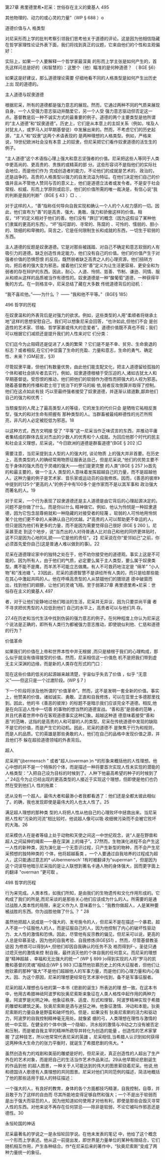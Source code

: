 第27章 弗里德里希•尼采：世俗存在主义的奠基人 495

其他物理的、动力的或心灵的力量”（WP § 688 ）o

道德价值与人 格类型

对尼采形而上学的批判考察引领我们思考他关于道德的评论。这是因为他相信隐藏在哲学家理性论证外表下面，我们将找到真正的议题，它来自他们的个性和主观偏好：

实际上，如果一个人要解释一个哲学家最深奥 的形而上学主张是如何产生的，首先这样问总是好的（和智慧的）：这整个（他）瞄准的是何种道德？ （ BGE  §6）

如果这是好建议，那么道德理论需要 仔细地看不同的人格类型是如何产生出历史上出 现的道德的。

主人道德与奴隶道德

根据尼采，所有的道德都是强力意志的展现。然而，它通过两种不同的气质来展现自身。一个人受强力意志驱动并酷爱它，另一个人受 强力意志驱动但否定这一点。基督教是后一种不诚实方式的最重要的例子。道德的两个主要类型是他所谓的“主人道德”和“奴隶道德”。历史上，它们是从本意上的主奴关系（例如，埃及人对犹太人，或罗马人对早期基督徒）中发展出来的。然而，不考虑它们的历史起源，“主人”和“奴隶”这两个术语表现的 是两种理想的人格类型。例如，严格来说，19世纪欧洲社会没有本意 上的奴隶，但尼采把它们看作奴隶道德的活生生的例子。

“主人道德”这个术语指心理上强大和意志坚强者的价值。尼采把这些人等同于人类中更高尚的、更高贵的、贵族的或精英的部 分。这些形容词不是指他们的实际社会地位，而是他们作为 完成创造者的能力，不论他们的成就是艺术的、政治的，还是战争的。高贵的人格类型以强力的自发流溢为特征。在他们决定他们自己的价值并且从不管他人赞同与否的意义上，他们是道德立法者或发令者。不是安于社会常规、权威、形而上学原则或启示，他们的价值所需的唯一裁决是，有信心说“我的判断是我的判断”（BGE § 43 ）□ 、.

对于这样的人，“善”指称任何导向自我实现和确认一个人的个人权力感的一切。因此，他们宣布为“善”的是高贵、强大、勇敢、强力和骄傲这样的价值。相反，“坏”的定义相对于他们的善。他们没有 “罪愆”的概念（因为这假设了某种他们隶属的更高的东西）。“坏”指可鄙的、寻常的、陈腐的 、可怜的、懦弱的、胆小的、琐细的和卑微的。简言之，它是任何限制生长和成就的东西，一切生于软弱的东西。

主人道德的反题是奴隶道德。它是对那些被践踏、对自己不确定和意志软弱的人有吸引力的道德。缺乏创造性肯定能力，他们没有自己的价值。他们的价值产生于对强者价值的恐惧怨恨 的反应。既然弱者缺乏高贵之人的心理资源，他们扭转方向，把后者的强大变为邪恶。接着他们又把“善”定义为让生活更容易、更安全和为弱者的存在辩护的东西。因此，耐心、人道、怜悯、慈善、节制、谦逊、同情、服从和顺从这样的品质被当作有德性的。奴隶道德是一种“酸葡萄”道德，一种获得平衡的方式。在一则格言中，尼采总结了藏在大多数 传统道德背后的动机：

“我不喜欢他。”——为什么 ？ —— “我和他不平等。”（BGE§  185）

496 哲学的历程

在奴隶温和的外表背后是对强力的欲求。例如，这些类型的人用“柔顺者将继承土地”这样的思想安慰自己。我们可以想象尼采会回答，“也许如此,但他们不会 是创造性的艺术家、领袖、哲学家甚或伟大的恋爱者”。道德价值既不真也不假；我们可以根据它们减损还是提升我们的人性来对它 们分类：

它们迄今为止阻碍还是促进了人类的繁荣 ？它们是不是不幸、贫穷、生命衰退的标志？或者相反,在它们中显露了生命的充盈、力量和意志，生命的勇气、确定性、未来？(GM前言，§3)

尽管奴隶平庸，但他们有数量优势，由此他们能支配文化，把主人道德留给孤独的个体和被社会排斥者去实行。例如，奴隶道德根植于受压迫的人,诸如古犹太人和早期基督徒。受怨恨的推动，他们把他们的软弱作为德性而把强大的人视为邪恶。随着基督教的传播和君士坦丁统治下的罗马的皈 依,弱者反攻倒算并取得了控制。他们在这点如此有技 巧以至最终强者接受了奴隶道德，并逐渐认错道歉,鄙弃他们自己的强力和优秀：

当颓废型的人爬上了最高类型人的等级，它的发生的代价只会 是牺牲它祐相反类型，强大的和对生命有把握有 那种类型的人。当群畜被最纯粹德性的光芒所照亮，非凡的人必定被贬低为邪恶。18

以这种方式，西方文明接 受了 “平等”这一尼采当作乏味谎言的东西，并推动平庸者集结成的群体去反对杰出的少数人的优秀和个人成就。为回应他那个时代的民主和社会主义理想，尼采说，“今日欧洲的道德是群畜道德”(BGE § 202 )□

需要注意，当尼采提到主人型的人的强大时, 谈论物质 上的强大并非首要。在历史上，高贵类型的人的确经常用物质征服表达自己，但是尼采说,“他们的优势主要不在于身体的强大而在于灵魂的强大——他们是更完整 的人类”(BGE § 257 )o首先的和最主要的，做一个主人 类型的人意味着发挥超越自己的力量，而不是超越他人。这种力量的例子是艺术家、音乐家或运动员的自我修炼。因而，《善恶的彼岸》中提到的125个“更高的人”的例子中有100多个是作家而不是以其军事和 政治强大 而著名的人。19

对于尼采，一个行为表现了奴隶道德还是主人道德是由它背后的心理起源决定的。问题不是你做了什么，而是你以什么 精神做它。例如，他认为怜悯是一种奴隶道德，因为它包含屈尊俯就和一种隐藏的对接受者的轻蔑 。软弱的人可怜地用怜悯某个比他们更不幸的人来确认自己的优越。2°高贵的人可以帮助更不幸运的人，但只是因为他们有更多的力量，而不是因为需要觉得自己很好 (BGE § 260 )。尼采甚至走 到这个地步，说“当杰出的人对待普通人比对自己和他的同侪更体贴时，这不只是因为心地的礼貌——它是他的责任”。2】尼采说在你“爱邻如己”之前，你必须首先爱你自己(这是普通人难以做到的事)。22

尼采在道德理论家中的独特之处在于，他不劝你接受他的道德观。事实上这是不可能的，因为所有人，由于他们的气质，必定要么属于主人类型，要么属于奴隶类型。鹰不能不是鹰，而羊羔不可能立志做鹰。有人不可救药地注定是 “绵羊” “小人物”和“浅池塘 ”。23因此，尼采的道德智慧不是讲给所有人类的，而只是给那些能在其心中激起共鸣的人。他在呼唤高贵型的人从禁锢他们的猥琐道 德中破窗而出，找到他们的翅膀，让他们的灵魂飞翔。至于弱第27章 弗里德里希•尼采：世俗存在主义的奠基人 497

者，对于让他们安静地过他们暗淡的生活，尼采并无异议，因为只要崇尚平庸 者不寻求把优秀型的人拉低到他们 自己的水平上，高贵者可以与他们共 存。

27.4在历史和当代生活中找到伪装的强力意志的例子。在何种程度上你认为尼采这个说法是正确的，即所有人类行为都被强力意志推动，即使貌似利他、仁慈和道德的行为？

价值革命

如果我们的价值在上帝和世界本性中并无根据 ,而只是植根于我们的心理构成，那么似乎就没有值得接受的价值。然而，尼采相信这一价值危 机不是把我们带到虚无主义深渊的边缘，而是新的人类存在形式的门口：

现在这些价值的低劣的起源越来越清楚，宇宙似乎失去了价值 ，似乎 “无意义”——但这只是一个过渡阶段。(WP § 7 )

下一个阶段将涉及他所谓的“价值革命”。然而，这不是发明一套全新的价值。事实上，他赞美的价值，诸如诚实、勇敢、正直和自我修炼，可以在亚里士多德那里找到。因此，他的书《善恶的彼岸》的标题不是暗示我们应该完全不道德。相反,他是在向压迫人性中一切善 的事物的想当然的道德宣战。“善和恶”是弱者的范畴 ，并且代表着世界中存在客观道德事实这种幻象。超越这种道 德意味着接受“善和恶”的范畴，这指的是高贵的人和可鄙的人的类型。尼采在传统道德中发现的缺陷 不是它的价值，而是产生它的动机。因此，尼采的道德不 是聚焦于行为和规则，而是人的品质。它的英雄是那些勇敢的人，他们在自己的品格中发现价值之源，并且他们不 躲在超验道德领域的外表背后。

超人

尼采用"(jbermensch ” 或者"超人(overman  )n *的形象来概括他的人性理想。他心中想的并不是一个特殊的个体，而是描述一种将要首次实现人性未实现的潜能的人格类型：“入把自己设为目标的时候到了。人种下他最高希望的种子的时候到了 。” 24迄今为止已经出现的更高类型的人接近于实现这个理想，但即使是他们也仍 然在受到他们人 性的拖累：

还从没有一个超人。最伟大者和最渺小者我都看透了：他们还是全都太彼此相似了。的确，我也发现即使是最伟大的人也太人性了。25

满足超人理想的那种类 型的人将把人性从他自己的心理败坏中拯救出来。当尼采把人性和“污染的河流”相比较时，他说超人像可以吸 收细微污染而不会被它败坏的大海。26

尼采模仿人在是者等级上处于动物和天使之间这一中世纪观念，说“人是在野兽和超人之间延伸的绳索——悬在深渊 上的绳子”。27然而，生物演化进程不会产生这一人性的新种类，因为演化是一个无意识过程，只产生新型的物种，而不会产生尼采预想的独特种类的 个体，他将超越畜类 。一个人要通过自我培养的过程成为超人，这只能通过意志的* uUbermensch' 1有时被翻译为“superman ”，但是因为这个词误导地暗示尼采指的是让人联想到著名卡通人物的身体强大，因而更字面上的翻译 "overman ”更可取 。

498 哲学的历程

行为来完成。人类本性，如我们所知，是由我们的生物遗传和文化作用形成的。它构成了我们的所是,而尼采谈的是那些关心他们应该成为什么的人。所需要的是通过战胜人类本性的局限，来定义作为人 意味着什么：“我教你做超人，人是某种要被战胜的东西。你为战胜他做了什么 ？ ” 28

虽然他把超人说成是一个强大的、发号施令的人，但尼采不是在描述一个暴君。超人不是一个征服他人的人，而是征服自己的人，因为他控制了内心的破坏性驱动力、太人性的激情和恐惧。因此，尽管他有反宗教的偏见，但尼采可以说，更高的人总是仰慕圣徒，因为他的自我考验、自我修炼(BGE§51) 。然而，尽管基督教圣徒因 为修炼可以得到A+,但他们却因自我确认的任务不及 格而得到F-。圣徒只通过熄灭他的激情来控 制自我，最终消灭他的个体自我的任何意义。而尼采的理想是“精神超越 、幸福和无比强大的统一” (WP § 899 )o得到实现的人将“罗马的凯撒和基督的灵魂”相结合(WP § 983 )□虽然他钦慕历史上的伟大征服者，但他们让他钦慕的那种“强大”不是他们超越他人的军事力量，而是他们的心理力量和内心强大。因、为这个原因，尼采的理想更经常在艺术家中找到，备不是军事征服者。

尼采的超人理想也与他的第一本书《悲剧的诞生》所表达的理 想一致。在这本书中，他用古希腊神祗阿波罗和狄奥尼索斯来象征在人类人格性中起作用的两种力量。阿波罗是光明之神。他象征秩序、适度、形式和理智。阿波罗精神实现于希腊的雕塑和建筑之美。狄奥尼索斯是酒与迷狂之神。他象征激情、冲动和本能。狄奥尼索斯的力量自身是野蛮和破坏性的。但是，如果没有 狄奥尼索斯的活力和驱动力，阿波罗的自我控制精神毫无用处。就像紧 绷的弓，人类理想在理性与激情的统一中实现。在健全的个体中(换一个隐喻)，洪水般的激情与冲动之力没有被否定和压制，而是被自我主宰的精神所疏导并转化为创造的能量 。创造性的艺术家掌握 了这种技艺，所以他常常代表尼采的英雄 。尼采相信,当希腊人认识到如何获得这两种伟大生命力的张力平衡时，就诞生了希腊悲剧的伟大。*

虽然创造有力的戏剧和美丽的雕塑是好的，但尼采说，真正创造性的人超出了生产外在的艺术对象，而是把自己的生活当作艺术作品来过。29从他早期论悲剧诞生的作品到他 的超人图景，一种关于人可能达到的伟大的图景萦绕着尼采。他说,他和德国诗人歌德有人类理想的共同图景。尼采对他们共同范例的描述，简洁地概括 了他的那些适用于超人的特征描述：

一个强大的人，有良好的教育，身体的各个方面都技巧精湛，自我控制，自尊，并且敢于为了这样的自由而 尽其所能地变得足够自然和强大；一个不是出于软弱而是出于强大而容忍的人，因为他知道如何使用才对他有利，即使是那些会毁灭寻常 人性的东西。对他来说不再存在任何禁忌——除非是软弱，不论它被叫作邪恶还是德性。30

永恒轮国的神话

尼采最著名的学说之一是永恒轮回学说。在他未发表的笔记 中，他给了这个概念一个形而上学表述。他从这一前提出发，即世界是力量单位的某种有限结合，它们随机相互作用，产生各种结合。作*在尼采后来的著作中，“狄奥尼索斯”变成了两种力量统一的象征。

